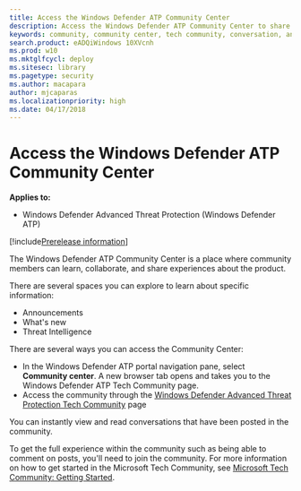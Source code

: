 ```yaml
---
title: Access the Windows Defender ATP Community Center
description: Access the Windows Defender ATP Community Center to share experiences, engange, and learn about the product.
keywords: community, community center, tech community, conversation, announcements
search.product: eADQiWindows 10XVcnh
ms.prod: w10
ms.mktglfcycl: deploy
ms.sitesec: library
ms.pagetype: security
ms.author: macapara
author: mjcaparas
ms.localizationpriority: high
ms.date: 04/17/2018
---
```



# Access the Windows Defender ATP Community Center

**Applies to:**
- Windows Defender Advanced Threat Protection (Windows Defender ATP)

[!include[Prerelease information](prerelease.md)]

The Windows Defender ATP Community Center is a place where community members can learn, collaborate, and share experiences about the product. 

There are several spaces you can explore to learn about specific information:
- Announcements 
- What's new
- Threat Intelligence


There are several ways you can access the Community Center:
- In the Windows Defender ATP portal navigation pane, select **Community center**.  A new browser tab opens and takes you to the Windows Defender ATP Tech Community page. 
- Access the community through the [Windows Defender Advanced Threat Protection Tech Community](https://techcommunity.microsoft.com/t5/Windows-Defender-Advanced-Threat/ct-p/WindowsDefenderAdvanced) page


You can instantly view and read conversations that have been posted in the community. 

To get the full experience within the community such as being able to comment on posts, you'll need to join the community. For more information on how to get started in the Microsoft Tech Community, see [Microsoft Tech Community: Getting Started](https://techcommunity.microsoft.com/t5/Getting-Started/Microsoft-Tech-Community-Getting-Started-Guide/m-p/77888#M15).
